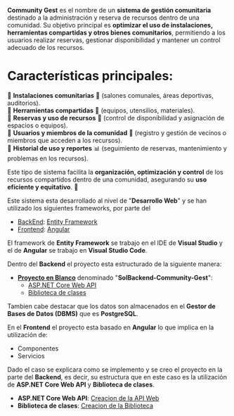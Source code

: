 **Community Gest** es el nombre de un **sistema de gestión comunitaria** destinado a la administración y reserva de recursos dentro de una comunidad. Su objetivo principal es **optimizar el uso de instalaciones, herramientas compartidas y otros bienes comunitarios**, permitiendo a los usuarios realizar reservas, gestionar disponibilidad y mantener un control adecuado de los recursos.
# Características principales:
🔹 **Instalaciones comunitarias** 🏢 (salones comunales, áreas deportivas, auditorios).  
🔹 **Herramientas compartidas** 🔧 (equipos, utensilios, materiales).  
🔹 **Reservas y uso de recursos** 📅 (control de disponibilidad y asignación de espacios o equipos).  
🔹 **Usuarios y miembros de la comunidad** 👥 (registro y gestión de vecinos o miembros que acceden a los recursos).  
🔹 **Historial de uso y reportes** 📊 (seguimiento de reservas, mantenimiento y problemas en los recursos).

Este tipo de sistema facilita la **organización, optimización y control** de los recursos compartidos dentro de una comunidad, asegurando su **uso eficiente y equitativo**. 🚀

Este sistema esta desarrollado al nivel de "**Desarrollo Web**" y se han utilizado los siguientes frameworks, por parte del
- [BackEnd](BackEnd.md): [Entity Framework](Entity%20Framework.md)
- [Frontend](Frontend.md): [Angular](Angular.md)

El framework de **Entity Framework**  se trabajo en el IDE de **Visual Studio** y el de **Angular** se trabajo en **Visual Studio Code**.

Dentro del **Backend** el proyecto esta estructurado de la siguiente manera:
- **[Proyecto en Blanco](Proyecto%20en%20blanco.md)** denominado "**SolBackend-Community-Gest**":
	- [ASP.NET Core Web API](ASP.NET%20Core%20Web%20API.md) 
	- [Biblioteca de clases](Biblioteca%20de%20clases.md)

Tambien cabe destacar que los datos son almacenados en el **Gestor de Bases de Datos (DBMS)** que es **PostgreSQL**.

En el **Frontend** el proyecto esta basado en **Angular** lo que implica en la utilización de:
- Componentes
- Servicios

Dado el caso se explicara como se implemento y se creo el proyecto en la parte del **Backend**, es decir, su estructura que en este caso es la utilización de **ASP.NET Core Web API** y **Biblioteca de clases**.
- **ASP.NET Core Web API**: [Creacion de la API Web](Creacion%20de%20la%20API%20Web.md)
- **Biblioteca de clases**: [Creacion de la Biblioteca](Creacion%20de%20la%20Biblioteca.md)
